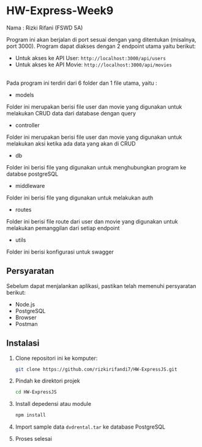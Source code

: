 # HW-Express-Week9

Nama : Rizki Rifani (FSWD 5A)

Program ini akan berjalan di port sesuai dengan yang ditentukan (misalnya, port 3000). Program dapat diakses dengan 2 endpoint utama yaitu berikut:

- Untuk akses ke API User: `http://localhost:3000/api/users`
- Untuk akses ke API Movie: `http://localhost:3000/api/movies`

</br>
Pada program ini terdiri dari 6 folder dan 1 file utama, yaitu :

- models

Folder ini merupakan berisi file user dan movie yang digunakan untuk melakukan CRUD data dari database dengan query

- controller
  
Folder ini merupakan berisi file user dan movie yang digunakan untuk melakukan aksi ketika ada data yang akan di CRUD

- db

Folder ini berisi file yang digunakan untuk menghubungkan program ke databse postgreSQL

- middleware

Folder ini berisi file yang digunakan untuk melakukan auth

- routes

Folder ini berisi file route dari user dan movie yang digunakan untuk melakukan pemanggilan dari setiap endpoint 

- utils

Folder ini berisi konfigurasi untuk swagger


## Persyaratan

Sebelum dapat menjalankan aplikasi, pastikan telah memenuhi persyaratan berikut:

- Node.js
- PostgreSQL
- Browser
- Postman

## Instalasi

1. Clone repositori ini ke komputer:

   ```bash
   git clone https://github.com/rizkirifandi7/HW-ExpressJS.git

2. Pindah ke direktori projek

   ```bash
   cd HW-ExpressJS

3. Install depedensi atau module

   ```bash
   npm install

4. Import sample data `dvdrental.tar` ke database PostgreSQL

5. Proses selesai
